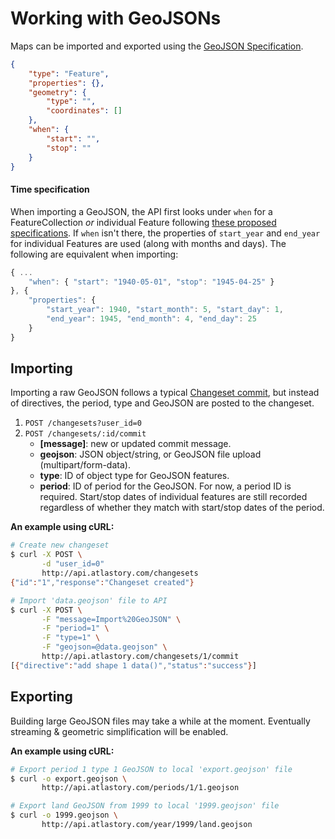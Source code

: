 # Working with GeoJSONs

Maps can be imported and exported using the [GeoJSON Specification](http://geojson.org/geojson-spec.html).

```json
{
    "type": "Feature",
    "properties": {},
    "geometry": {
        "type": "",
        "coordinates": []
    },
    "when": {
        "start": "",
        "stop": ""
    }
}
```

#### Time specification
When importing a GeoJSON, the API first looks under `when` for a FeatureCollection *or* individual Feature following [these proposed specifications](https://github.com/geojson/geojson-ld/blob/master/time.md). If `when` isn't there, the properties of `start_year` and `end_year` for individual Features are used (along with months and days). The following are equivalent when importing:
```js
{ ...
    "when": { "start": "1940-05-01", "stop": "1945-04-25" }
}, {
    "properties": {
        "start_year": 1940, "start_month": 5, "start_day": 1,
        "end_year": 1945, "end_month": 4, "end_day": 25
    }
}
```

## Importing

Importing a raw GeoJSON follows a typical [Changeset commit](), but instead of directives, the period, type and GeoJSON are posted to the changeset.

1. `POST /changesets?user_id=0`
2. `POST /changesets/:id/commit`
    * **[message]**: new or updated commit message.
    * **geojson**: JSON object/string, or GeoJSON file upload (multipart/form-data).
    * **type**: ID of object type for GeoJSON features.
    * **period**: ID of period for the GeoJSON. For now, a period ID is required. Start/stop dates of individual features are still recorded regardless of whether they match with start/stop dates of the period.

**An example using cURL:**
```sh
# Create new changeset
$ curl -X POST \
       -d "user_id=0"
       http://api.atlastory.com/changesets
{"id":"1","response":"Changeset created"}

# Import 'data.geojson' file to API
$ curl -X POST \
       -F "message=Import%20GeoJSON" \
       -F "period=1" \
       -F "type=1" \
       -F "geojson=@data.geojson" \
       http://api.atlastory.com/changesets/1/commit
[{"directive":"add shape 1 data()","status":"success"}]
```

## Exporting

Building large GeoJSON files may take a while at the moment. Eventually streaming & geometric simplification will be enabled.

**An example using cURL:**
```sh
# Export period 1 type 1 GeoJSON to local 'export.geojson' file
$ curl -o export.geojson \
       http://api.atlastory.com/periods/1/1.geojson

# Export land GeoJSON from 1999 to local '1999.geojson' file
$ curl -o 1999.geojson \
       http://api.atlastory.com/year/1999/land.geojson
```
